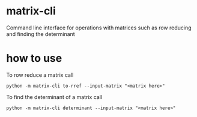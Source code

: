 # matrix-cli
Command line interface for operations with matrices such as row reducing and finding the determinant

# how to use
To row reduce a matrix call
```
python -m matrix-cli to-rref --input-matrix "<matrix here>"
```
To find the determinant of a matrix call
```
python -m matrix-cli determinant --input-matrix "<matrix here>"
```
